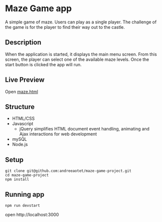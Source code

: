 # Maze Game app

A simple game of maze. 
Users can play as a single player. The challenge of the game is for the player to find their way out to the castle.

## Description

When the application is started, it displays the main menu screen. From this screen, the player can select one of the available maze levels. Once the start button is clicked the app will run. 

## Live Preview

Open [maze.html](https://andreeaotet.github.io/maze-game-project/public/index.html)

## Structure

 - HTML/CSS 
 - Javascript 
   - jQuery simplifies HTML document event handling, animating and Ajax interactions for web development
 - mySQL 
 - Node.js 

## Setup

```
git clone git@github.com:andreeaotet/maze-game-project.git
cd maze-game-project
npm install
```

## Running app

```
npm run devstart
```

open http://localhost:3000